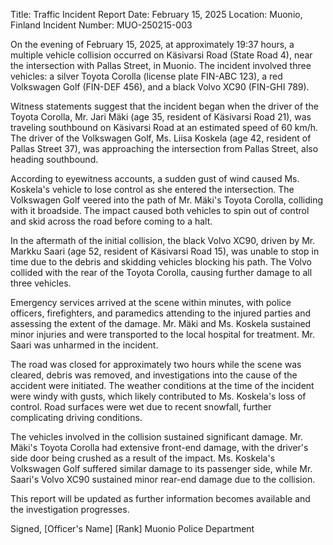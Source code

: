  Title: Traffic Incident Report
Date: February 15, 2025
Location: Muonio, Finland
Incident Number: MUO-250215-003

On the evening of February 15, 2025, at approximately 19:37 hours, a multiple vehicle collision occurred on Käsivarsi Road (State Road 4), near the intersection with Pallas Street, in Muonio. The incident involved three vehicles: a silver Toyota Corolla (license plate FIN-ABC 123), a red Volkswagen Golf (FIN-DEF 456), and a black Volvo XC90 (FIN-GHI 789).

Witness statements suggest that the incident began when the driver of the Toyota Corolla, Mr. Jari Mäki (age 35, resident of Käsivarsi Road 21), was traveling southbound on Käsivarsi Road at an estimated speed of 60 km/h. The driver of the Volkswagen Golf, Ms. Liisa Koskela (age 42, resident of Pallas Street 37), was approaching the intersection from Pallas Street, also heading southbound.

According to eyewitness accounts, a sudden gust of wind caused Ms. Koskela's vehicle to lose control as she entered the intersection. The Volkswagen Golf veered into the path of Mr. Mäki's Toyota Corolla, colliding with it broadside. The impact caused both vehicles to spin out of control and skid across the road before coming to a halt.

In the aftermath of the initial collision, the black Volvo XC90, driven by Mr. Markku Saari (age 52, resident of Käsivarsi Road 15), was unable to stop in time due to the debris and skidding vehicles blocking his path. The Volvo collided with the rear of the Toyota Corolla, causing further damage to all three vehicles.

Emergency services arrived at the scene within minutes, with police officers, firefighters, and paramedics attending to the injured parties and assessing the extent of the damage. Mr. Mäki and Ms. Koskela sustained minor injuries and were transported to the local hospital for treatment. Mr. Saari was unharmed in the incident.

The road was closed for approximately two hours while the scene was cleared, debris was removed, and investigations into the cause of the accident were initiated. The weather conditions at the time of the incident were windy with gusts, which likely contributed to Ms. Koskela's loss of control. Road surfaces were wet due to recent snowfall, further complicating driving conditions.

The vehicles involved in the collision sustained significant damage. Mr. Mäki's Toyota Corolla had extensive front-end damage, with the driver's side door being crushed as a result of the impact. Ms. Koskela's Volkswagen Golf suffered similar damage to its passenger side, while Mr. Saari's Volvo XC90 sustained minor rear-end damage due to the collision.

This report will be updated as further information becomes available and the investigation progresses.

Signed,
[Officer's Name]
[Rank]
Muonio Police Department